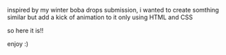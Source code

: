 inspired by my winter boba drops submission, i wanted to create somthing similar but add a kick of animation to it only using HTML and CSS

so here it is!!

enjoy :)
